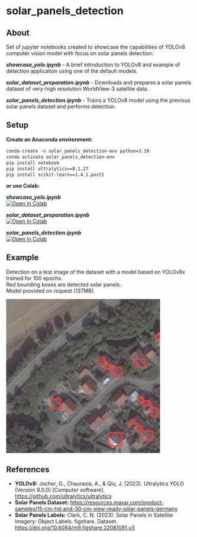 # solar_panels_detection

## About

Set of jupyter notebooks created to showcase the capabilities of YOLOv8 computer vision model with focus on solar panels detection:

***showcase_yolo.ipynb*** - A brief introduction to YOLOv8 and example of detection application using one of the default models.

***solar_dataset_preparation.ipynb*** - Downloads and prepares a solar panels dataset of very-high resolution WorldView-3 satellite data.

***solar_panels_detection.ipynb*** - Trains a YOLOv8 model using the previous solar panels dataset and performs detection.


## Setup

**Create an Anaconda environment:**
```
conda create -n solar_panels_detection-env python=3.10
conda activate solar_panels_detection-env
pip install notebook 
pip install ultralytics==8.1.27
pip install scikit-learn==1.4.1.post1
```
**or use Colab:**
<!-- https://openincolab.com -->

***showcase_yolo.ipynb***<br>
<a target="_blank" href="https://colab.research.google.com/github/EmanuelCastanho/solar_panels_detection/blob/main/showcase_yolo.ipynb">
  <img src="https://colab.research.google.com/assets/colab-badge.svg" alt="Open In Colab"/>
</a>

***solar_dataset_preparation.ipynb***<br>
<a target="_blank" href="https://colab.research.google.com/github/EmanuelCastanho/solar_panels_detection/blob/main/solar_dataset_preparation.ipynb">
  <img src="https://colab.research.google.com/assets/colab-badge.svg" alt="Open In Colab"/>
</a>

***solar_panels_detection.ipynb***<br>
<a target="_blank" href="https://colab.research.google.com/github/EmanuelCastanho/solar_panels_detection/blob/main/solar_panels_detection.ipynb">
  <img src="https://colab.research.google.com/assets/colab-badge.svg" alt="Open In Colab"/>
</a>


## Example

Detection on a test image of the dataset with a model based on YOLOv8x trained for 100 epochs.<br>
Red bounding boxes are detected solar panels.<br>
Model provided on request (137MB).

![solar-panels-detetcion-example](figs/solarpanels_native_1__x0_0_y0_6963_dxdy_416.png)

## References

- **YOLOv8:** Jocher, G., Chaurasia, A., & Qiu, J. (2023). Ultralytics YOLO (Version 8.0.0) [Computer software]. https://github.com/ultralytics/ultralytics
- **Solar Panels Dataset:** https://resources.maxar.com/product-samples/15-cm-hd-and-30-cm-view-ready-solar-panels-germany
- **Solar Panels Labels:** Clark, C. N. (2023). Solar Panels in Satellite Imagery: Object Labels. figshare. Dataset. https://doi.org/10.6084/m9.figshare.22081091.v3
